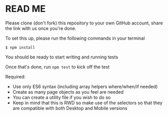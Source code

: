 # READ ME

Please clone (don't fork) this repository to your own GitHub account, share the link with us once you're done.

To set this up, please run the following commands in your terminal

    $ npm install

You should be ready to start writing and running tests

Once that's done, run ```npm test``` to kick off the test

Required:
 - Use only ES6 syntax (including array helpers where/when/if needed)
 - Create as many page objects as you feel are needed
 - You can create a utility file if you wish to do so
 - Keep in mind that this is RWD so make use of the selectors so that they are compatible with both Desktop and Mobile versions     

